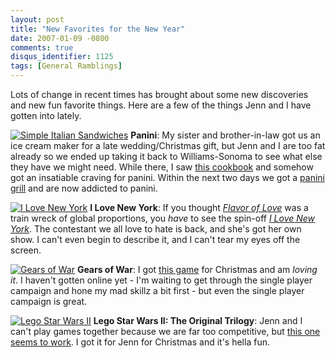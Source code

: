 ```yaml
---
layout: post
title: "New Favorites for the New Year"
date: 2007-01-09 -0800
comments: true
disqus_identifier: 1125
tags: [General Ramblings]
---
```

Lots of change in recent times has brought about some new discoveries
and new fun favorite things. Here are a few of the things Jenn and I
have gotten into lately.
 
 [![Simple Italian
Sandwiches](https://hyqi8g.dm2301.livefilestore.com/y2p4ysWtcupqLbchycOsFOm1Z_qYitD8gYZ5iqdrpW9K4x64inenFRPU0JlCHIF1UGDtt-HFi2DshjC5YGLIIdO3-e0FWGp0Zj10bNdJUZQjxk/20070109panini.jpg?psid=1)](http://www.amazon.com/exec/obidos/ASIN/006059974X/mhsvortex)
**Panini**: My sister and brother-in-law got us an ice cream maker for a
late wedding/Christmas gift, but Jenn and I are too fat already so we
ended up taking it back to Williams-Sonoma to see what else they have we
might need. While there, I saw [this
cookbook](http://www.amazon.com/exec/obidos/ASIN/006059974X/mhsvortex)
and somehow got an insatiable craving for panini. Within the next two
days we got a [panini
grill](http://www.amazon.com/exec/obidos/ASIN/B00008PC7M/mhsvortex) and
are now addicted to panini.

 [![I Love New
York](https://hyqi8g.dm2303.livefilestore.com/y2pjC9Hb0wjvrK9tpRS-wL0Cz-6aTbgvUUHMHeP9rHa3uxvZWbjSGyldtDoqaO_Qml_WuzBlXV6sBPJiVf-EHy2AVh5XUn5niBG1Li1ssTTM9E/20070109newyork.jpg?psid=1)](http://www.vh1.com/shows/dyn/i_love_new_york/series.jhtml)
**I Love New York**: If you thought [*Flavor of
Love*](http://www.vh1.com/shows/dyn/flavor_of_love_2/series.jhtml) was a
train wreck of global proportions, you *have* to see the spin-off [*I
Love New
York*](http://www.vh1.com/shows/dyn/i_love_new_york/series.jhtml). The
contestant we all love to hate is back, and she's got her own show. I
can't even begin to describe it, and I can't tear my eyes off the
screen.

 [![Gears of
War](https://hyqi8g.dm2301.livefilestore.com/y2pBmwRigU2lhl_JlnBQAji13K8szSfT_2ycF-81bjB4L-Z1B0DBDxMcvzuLCp1W_x715-59i5GEHQDaLVK_v16MEAWIrHpHk9qXU0khPoDjCI/20070109gearsofwar.jpg?psid=1)](http://www.amazon.com/exec/obidos/ASIN/B000FRS9II/mhsvortex)
**Gears of War**: I got [this
game](http://www.amazon.com/exec/obidos/ASIN/B000FRS9II/mhsvortex) for
Christmas and am *loving it*. I haven't gotten online yet - I'm waiting
to get through the single player campaign and hone my mad skillz a bit
first - but even the single player campaign is great.

 [![Lego Star Wars
II](https://hyqi8g.dm2302.livefilestore.com/y2pYM4o2fdWAHiAp_dgdnoQd4Dl3sZCquuZ1w2De39X5sXnrMdJj7BioAt36Ektz_YbVEcBLd3mnwyTIqXEPb397d6Tnvefa_npAhKaN7w9x-s/20070109legosw2.jpg?psid=1)](http://www.amazon.com/exec/obidos/ASIN/B000G7X0AO/mhsvortex)
**Lego Star Wars II: The Original Trilogy**: Jenn and I can't play games
together because we are far too competitive, but [this one seems to
work](http://www.amazon.com/exec/obidos/ASIN/B000G7X0AO/mhsvortex). I
got it for Jenn for Christmas and it's hella fun.

